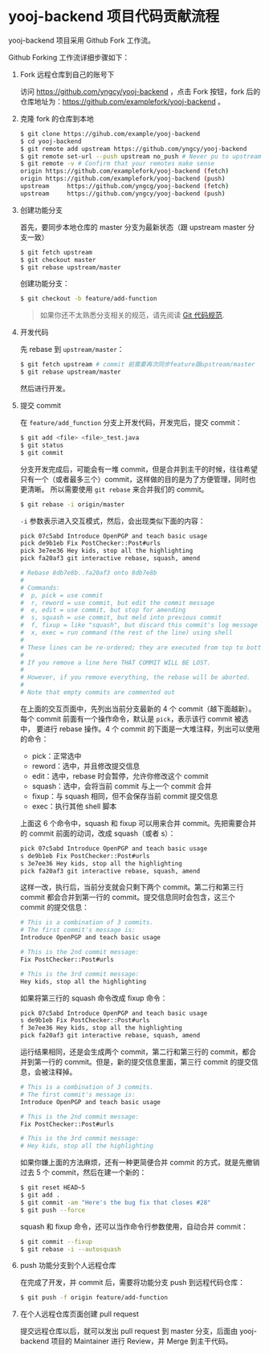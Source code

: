 # yooj-backend 项目代码贡献流程

yooj-backend 项目采用 Github Fork 工作流。

Github Forking 工作流详细步骤如下：

1. Fork 远程仓库到自己的账号下

   访问 https://github.com/yngcy/yooj-backend ，点击 Fork 按钮，fork 后的仓库地址为：https://github.com/examplefork/yooj-backend 。
2. 克隆 fork 的仓库到本地

   ```bash
   $ git clone https://gihub.com/example/yooj-backend
   $ cd yooj-backend
   $ git remote add upstream https://github.com/yngcy/yooj-backend
   $ git remote set-url --push upstream no_push # Never pu to upstream master
   $ git remote -v # Confirm that your remotes make sense
   origin https://github.com/examplefork/yooj-backend (fetch)
   origin https://github.com/examplefork/yooj-backend (push)
   upstream     https://github.com/yngcg/yooj-backend (fetch)
   upstream     https://github.com/yngcy/yooj-backend (push)
   ```
3. 创建功能分支

   首先，要同步本地仓库的 master 分支为最新状态（跟 upstream master 分支一致）

   ```bash
   $ git fetch upstream
   $ git checkout master
   $ git rebase upstream/master
   ```

   创建功能分支：

   ```bash
   $ git checkout -b feature/add-function
   ```
    
   > 如果你还不太熟悉分支相关的规范，请先阅读 [Git 代码规范](./specification.md).
   
4. 开发代码

    先 rebase 到 `upstream/master`：
    
    ```bash
    $ git fetch upstream # commit 前需要再次同步feature跟upstream/master
    $ git rebase upstream/master
    ```
   
   然后进行开发。

5. 提交 commit

   在 `feature/add_function` 分支上开发代码，开发完后，提交 commit：
   
   ```bash
   $ git add <file> <file>_test.java
   $ git status
   $ git commit
   ```
   
   分支开发完成后，可能会有一堆 commit，但是合并到主干的时候，往往希望只有一个（或者最多三个）commit，这样做的目的是为了方便管理，同时也更清晰。
   所以需要使用 `git rebase` 来合并我们的 commit。

   ```bash
   $ git rebase -i origin/master
   ```
   
   `-i` 参数表示进入交互模式，然后，会出现类似下面的内容：

   ```bash
   pick 07c5abd Introduce OpenPGP and teach basic usage
   pick de9b1eb Fix PostChecker::Post#urls
   pick 3e7ee36 Hey kids, stop all the highlighting
   pick fa20af3 git interactive rebase, squash, amend
   
   # Rebase 8db7e8b..fa20af3 onto 8db7e8b
   #
   # Commands:
   #  p, pick = use commit
   #  r, reword = use commit, but edit the commit message
   #  e, edit = use commit, but stop for amending
   #  s, squash = use commit, but meld into previous commit
   #  f, fixup = like "squash", but discard this commit's log message
   #  x, exec = run command (the rest of the line) using shell
   #
   # These lines can be re-ordered; they are executed from top to bottom.
   #
   # If you remove a line here THAT COMMIT WILL BE LOST.
   #
   # However, if you remove everything, the rebase will be aborted.
   #
   # Note that empty commits are commented out
   ```
   
   在上面的交互页面中，先列出当前分支最新的 4 个 commit（越下面越新）。每个 commit 前面有一个操作命令，默认是 `pick`，表示该行 commit 被选中，
   要进行 rebase 操作。4 个 commit 的下面是一大堆注释，列出可以使用的命令：

   - pick：正常选中
   - reword：选中，并且修改提交信息
   - edit：选中，rebase 时会暂停，允许你修改这个 commit
   - squash：选中，会将当前 commit 与上一个 commit 合并
   - fixup：与 squash 相同，但不会保存当前 commit 提交信息
   - exec：执行其他 shell 脚本
   
   上面这 6 个命令中，squash 和 fixup 可以用来合并 commit。先把需要合并的 commit 前面的动词，改成 squash（或者 s）：
   
   ```bash
   pick 07c5abd Introduce OpenPGP and teach basic usage
   s de9b1eb Fix PostChecker::Post#urls
   s 3e7ee36 Hey kids, stop all the highlighting
   pick fa20af3 git interactive rebase, squash, amend
   ```
   
   这样一改，执行后，当前分支就会只剩下两个 commit。第二行和第三行 commit 都会合并到第一行的 commit。提交信息同时会包含，这三个 commit 的提交信息：
   
   ```bash
   # This is a combination of 3 commits.
   # The first commit's message is:
   Introduce OpenPGP and teach basic usage

   # This is the 2nd commit message:
   Fix PostChecker::Post#urls

   # This is the 3rd commit message:
   Hey kids, stop all the highlighting
   ```

   如果将第三行的 squash 命令改成 fixup 命令：
   
   ```bash
   pick 07c5abd Introduce OpenPGP and teach basic usage
   s de9b1eb Fix PostChecker::Post#urls
   f 3e7ee36 Hey kids, stop all the highlighting
   pick fa20af3 git interactive rebase, squash, amend
   ```
   
   运行结果相同，还是会生成两个 commit，第二行和第三行的 commit，都合并到第一行的 commit。但是，新的提交信息里面，第三行 commit 的提交信息，会被注释掉。

   ```bash
   # This is a combination of 3 commits.
   # The first commit's message is:
   Introduce OpenPGP and teach basic usage

   # This is the 2nd commit message:
   Fix PostChecker::Post#urls

   # This is the 3rd commit message:
   # Hey kids, stop all the highlighting
   ```
   
   如果你嫌上面的方法麻烦，还有一种更简便合并 commit 的方式，就是先撤销过去 5 个 commit，然后在建一个新的：

   ```bash
   $ git reset HEAD~5
   $ git add .
   $ git commit -am "Here's the bug fix that closes #28"
   $ git push --force
   ```

   squash 和 fixup 命令，还可以当作命令行参数使用，自动合并 commit：
   
   ```bash
   $ git commit --fixup
   $ git rebase -i --autosquash
   ```
   
6. push 功能分支到个人远程仓库

   在完成了开发，并 commit 后，需要将功能分支 push 到远程代码仓库：
   ```bash
   $ git push -f origin feature/add-function
   ```

7. 在个人远程仓库页面创建 pull request
   
   提交远程仓库以后，就可以发出 pull request 到 master 分支，后面由 yooj-backend 项目的 Maintainer 进行 Review，并 Merge 到主干代码。

